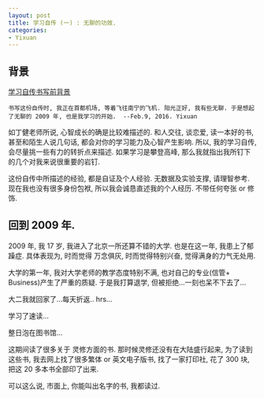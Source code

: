 ```yaml
---
layout: post
title: 学习自传 (一) : 无聊的功效.
categories:
- Yixuan
---
```


## 背景

[学习自传书写前背景](http://yixuan.li/yixuan/2015/12/30/stuDiary/)

	书写这份自传时, 我正在首都机场, 等着飞往南宁的飞机. 阳光正好, 我有些无聊. 于是想起了无聊的 2009 年, 也是我学习的开始.  --Feb.9, 2016. Yixuan

如丁健老师所说, 心智成长的确是比较难描述的. 和人交往, 谈恋爱, 读一本好的书, 甚至和陌生人说几句话, 都会对你的学习能力及心智产生影响. 所以, 我的学习自传, 会尽量挑一些有力的转折点来描述. 如果学习是攀登高峰, 那么我就指出我所钉下的几个对我来说很重要的岩钉.

这份自传中所描述的经验, 都是自证及个人经验. 无数据及实验支撑, 请理智参考. 现在我也没有很多身份包袱, 所以我会诚恳直述我的个人经历. 不带任何夸张 or 修饰.

## 回到 2009 年.

2009 年, 我 17 岁, 我进入了北京一所还算不错的大学. 也是在这一年, 我患上了郁躁症. 具体表现为, 时而觉得 万念俱灰, 时而觉得特别兴奋, 觉得满身的力气无处用.

大学的第一年, 我对大学老师的教学态度特别不满, 也对自己的专业(信管+ Business)产生了严重的质疑. 于是我打算退学, 但被拒绝...一刻也呆不下去了...

大二我就回家了...每天折返.. hrs...

学习了速读...

整日泡在图书馆...



这期间读了很多关于 灵修方面的书. 那时候灵修还没有在大陆盛行起来, 为了读到这些书, 我去网上找了很多繁体 or 英文电子版书, 找了一家打印社, 花了 300 块, 把这 20 多本书全部印了出来.

可以这么说, 市面上, 你能叫出名字的书, 我都读过.


